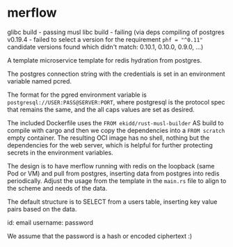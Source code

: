 # merflow

glibc build - passing
musl libc build - failing (via deps compiling of postgres v0.19.4 - failed to select a version for the requirement `phf = "^0.11"`
  candidate versions found which didn't match: 0.10.1, 0.10.0, 0.9.0, ...)


A template microservice template for redis hydration from postgres.

The postgres connection string with the credentials is set in an environment variable named pcred.

The format for the pgred environment variable is `postgresql://USER:PASS@SERVER:PORT`, where postgresql is the protocol spec that remains the same, and the all caps values are set as desired.

The included Dockerfile uses the `FROM ekidd/rust-musl-builder` AS build to compile with cargo and then we copy the dependencies into a `FROM scratch` empty container. The resulting OCI image has no shell, nothing but the dependencies for the web server, which is helpful for further protecting secrets in the environment variables.

The design is to have merflow running with redis on the loopback (same Pod or VM) and pull from postgres, inserting data from postgres into redis periodically. Adjust the usage from the template in the `main.rs` file to align to the scheme and needs of the data.

The default structure is to SELECT from a users table, inserting key value pairs based on the data.

id: email
username: password

We assume that the password is a hash or encoded ciphertext :)

